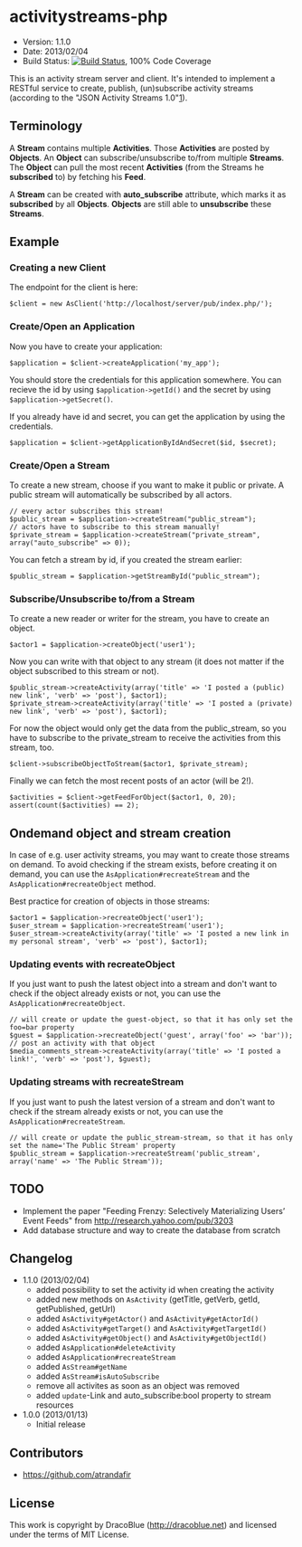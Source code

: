 # activitystreams-php

* Version: 1.1.0
* Date: 2013/02/04
* Build Status: [![Build Status](https://secure.travis-ci.org/DracoBlue/activitystreams-php.png?branch=master)](http://travis-ci.org/DracoBlue/activitystreams-php), 100% Code Coverage

This is an activity stream server and client. It's intended to implement a RESTful service to create, publish, (un)subscribe activity streams (according to the "JSON Activity Streams 1.0"[1]).

  [1]: http://activitystrea.ms/specs/json/1.0/
  
## Terminology

A **Stream** contains multiple **Activities**. Those **Activities** are posted by **Objects**. An **Object** can subscribe/unsubscribe to/from multiple **Streams**. The **Object** can pull the most recent **Activities** (from the Streams he **subscribed** to) by fetching his **Feed**.

A **Stream** can be created with **auto_subscribe** attribute, which marks it as **subscribed** by all **Objects**. **Objects** are still able to **unsubscribe** these **Streams**.

## Example

### Creating a new Client

The endpoint for the client is here:

    $client = new AsClient('http://localhost/server/pub/index.php/');

### Create/Open an Application

Now you have to create your application:

    $application = $client->createApplication('my_app');
    
You should store the credentials for this application somewhere. You can
recieve the id by using `$application->getId()` and the secret by using
`$application->getSecret()`.

If you already have id and secret, you can get the application by using
the credentials.

    $application = $client->getApplicationByIdAndSecret($id, $secret);

### Create/Open a Stream

To create a new stream, choose if you want to make it public or private. A public stream will automatically be subscribed by all actors.

    // every actor subscribes this stream!
    $public_stream = $application->createStream("public_stream");
    // actors have to subscribe to this stream manually!
    $private_stream = $application->createStream("private_stream", array("auto_subscribe" => 0));

You can fetch a stream by id, if you created the stream earlier:

    $public_stream = $application->getStreamById("public_stream");

### Subscribe/Unsubscribe to/from a Stream

To create a new reader or writer for the stream, you have to create an object.
    
    $actor1 = $application->createObject('user1');

Now you can write with that object to any stream (it does not matter if the object subscribed to this stream or not).

    $public_stream->createActivity(array('title' => 'I posted a (public) new link', 'verb' => 'post'), $actor1);
    $private_stream->createActivity(array('title' => 'I posted a (private) new link', 'verb' => 'post'), $actor1);

For now the object would only get the data from the public_stream, so you have to subscribe to the private_stream to receive the activities from this stream, too.

    $client->subscribeObjectToStream($actor1, $private_stream);

Finally we can fetch the most recent posts of an actor (will be 2!).

    $activities = $client->getFeedForObject($actor1, 0, 20);
    assert(count($activities) == 2);

## Ondemand object and stream creation

In case of e.g. user activity streams, you may want to create those streams on demand. To avoid checking if the stream
exists, before creating it on demand, you can use the `AsApplication#recreateStream` and the `AsApplication#recreateObject` method.

Best practice for creation of objects in those streams:

    $actor1 = $application->recreateObject('user1');
    $user_stream = $application->recreateStream('user1');
    $user_stream->createActivity(array('title' => 'I posted a new link in my personal stream', 'verb' => 'post'), $actor1);

### Updating events with recreateObject

If you just want to push the latest object into a stream and don't want to check if the object already exists or not, you
can use the `AsApplication#recreateObject`.

    // will create or update the guest-object, so that it has only set the foo=bar property
    $guest = $application->recreateObject('guest', array('foo' => 'bar'));
    // post an activity with that object
    $media_comments_stream->createActivity(array('title' => 'I posted a link!', 'verb' => 'post'), $guest);

### Updating streams with recreateStream

If you just want to push the latest version of a stream and don't want to check if the stream already exists or not, you
can use the `AsApplication#recreateStream`.

    // will create or update the public_stream-stream, so that it has only set the name='The Public Stream' property
    $public_stream = $application->recreateStream('public_stream', array('name' => 'The Public Stream'));

## TODO

* Implement the paper "Feeding Frenzy: Selectively Materializing Users’ Event Feeds" from <http://research.yahoo.com/pub/3203>
* Add database structure and way to create the database from scratch

## Changelog

* 1.1.0 (2013/02/04)
  - added possibility to set the activity id when creating the activity
  - added new methods on `AsActivity` (getTitle, getVerb, getId, getPublished, getUrl)
  - added `AsActivity#getActor()` and `AsActivity#getActorId()`
  - added `AsActivity#getTarget()` and `AsActivity#getTargetId()`
  - added `AsActivity#getObject()` and `AsActivity#getObjectId()`
  - added `AsApplication#deleteActivity`
  - added `AsApplication#recreateStream`
  - added `AsStream#getName`
  - added `AsStream#isAutoSubscribe`
  - remove all activites as soon as an object was removed
  - added `update`-Link and auto_subscribe:bool property to stream resources
* 1.0.0 (2013/01/13)
  - Initial release

## Contributors

* https://github.com/atrandafir

## License

This work is copyright by DracoBlue (<http://dracoblue.net>) and licensed under the terms of MIT License.

